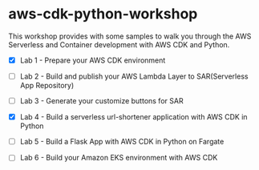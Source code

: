 # aws-cdk-python-workshop

This workshop provides with some samples to walk you through the AWS Serverless and Container development with AWS CDK and Python. 

- [x] Lab 1  - Prepare your AWS CDK environment
- [ ] Lab 2 - Build and publish your AWS Lambda Layer to SAR(Serverless App Repository)
- [ ] Lab 3 - Generate your customize buttons for SAR
- [x] Lab 4 - Build a serverless url-shortener application with AWS CDK in Python
- [ ] Lab 5 - Build a Flask App with AWS CDK in Python on Fargate
- [ ] Lab 6 - Build your Amazon EKS environment with AWS CDK

